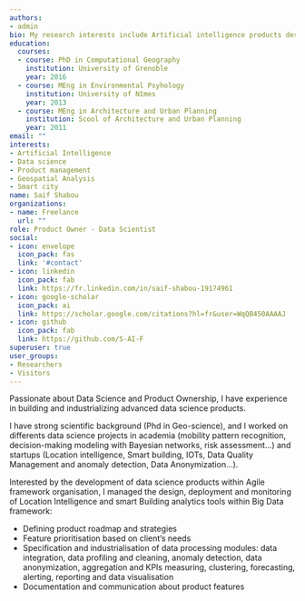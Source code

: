 ```yaml
---
authors:
- admin
bio: My research interests include Artificial intelligence products designing and deployement.
education:
  courses:
  - course: PhD in Computational Geography
    institution: University of Grenoble
    year: 2016
  - course: MEng in Environmental Psyhology
    institution: University of Nîmes
    year: 2013
  - course: MEng in Architecture and Urban Planning
    institution: Scool of Architecture and Urban Planning
    year: 2011
email: ""
interests:
- Artificial Intelligence
- Data science
- Product management
- Geospatial Analysis
- Smart city
name: Saif Shabou
organizations:
- name: Freelance
  url: ""
role: Product Owner - Data Scientist
social:
- icon: envelope
  icon_pack: fas
  link: '#contact'
- icon: linkedin
  icon_pack: fab
  link: https://fr.linkedin.com/in/saif-shabou-19174961
- icon: google-scholar
  icon_pack: ai
  link: https://scholar.google.com/citations?hl=fr&user=WqQB450AAAAJ
- icon: github
  icon_pack: fab
  link: https://github.com/S-AI-F 
superuser: true
user_groups:
- Researchers
- Visitors
---
```


Passionate about Data Science and Product Ownership, I have experience in building and industrializing advanced data science products.

I have strong scientific background (Phd in Geo-science), and I worked on differents data science projects in academia (mobility pattern recognition, decision-making modeling with Bayesian networks, risk assessment...) and startups (Location intelligence, Smart building, IOTs, Data Quality Management and anomaly detection, Data Anonymization…).

Interested by the development of data science products within Agile framework organisation, I managed the design, deployment and monitoring of Location Intelligence and smart Building analytics tools within Big Data framework:
- Defining product roadmap and strategies
- Feature prioritisation based on client’s needs
- Specification and industrialisation of data processing modules: data integration, data profiling and cleaning, anomaly detection, data anonymization, aggregation and KPIs measuring, clustering, forecasting, alerting, reporting and data visualisation
- Documentation and communication about product features
